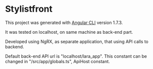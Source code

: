 # Stylistfront

This project was generated with [Angular CLI](https://github.com/angular/angular-cli) version 1.7.3.

It was tested on localhost, on same machine as back-end part.

Developed using NgRX, as separate application, that using API calls to backend.

Default back-end API url is "localhost/lara_app". This constant can be changed in "/src/app/globals.ts", ApiHost constant. 
